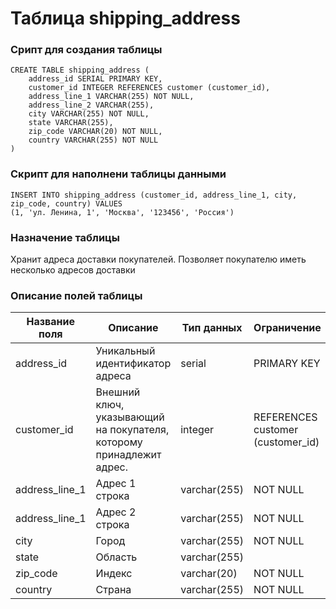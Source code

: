 # Таблица shipping_address

### Срипт для создания таблицы

```
CREATE TABLE shipping_address (
    address_id SERIAL PRIMARY KEY,
    customer_id INTEGER REFERENCES customer (customer_id),
    address_line_1 VARCHAR(255) NOT NULL,
    address_line_2 VARCHAR(255),
    city VARCHAR(255) NOT NULL,
    state VARCHAR(255),
    zip_code VARCHAR(20) NOT NULL,
    country VARCHAR(255) NOT NULL
)
```
### Скрипт для наполнени таблицы данными

```
INSERT INTO shipping_address (customer_id, address_line_1, city, zip_code, country) VALUES
(1, 'ул. Ленина, 1', 'Москва', '123456', 'Россия')
```

### Назначение таблицы

Хранит адреса доставки покупателей.  Позволяет покупателю иметь несколько адресов доставки

### Описание полей таблицы

|Название поля|Описание|Тип данных|Ограничение|
|-|-|-|-|
|address_id|Уникальный идентификатор адреса|serial|PRIMARY KEY|
|customer_id|Внешний ключ, указывающий на покупателя, которому принадлежит адрес.|integer|REFERENCES customer (customer_id)|
|address_line_1|Адрес 1 строка|varchar(255)|NOT NULL|
|address_line_1|Адрес 2 строка|varchar(255)|NOT NULL|
|city|Город|varchar(255)|NOT NULL|
|state|Область|varchar(255)||
|zip_code|Индекс|varchar(20)|NOT NULL|
|country|Страна|varchar(255)|NOT NULL|

